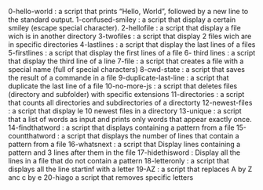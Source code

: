0-hello-world
: a script that prints “Hello, World”, followed by a new line to the standard output.
1-confused-smiley
: a script that display a certain smiley (escape special character).
2-hellofile
: a script that display a file wich is in another directory
3-twofiles
: a script that display 2 files wich are in specific directories
4-lastlines
: a script that display the last lines of a files
5-firstlines
: a script that display the first lines of a file
6- third lines 
: a script that display the third line of a line
7-file
: a script that creates a file with a special name (full of special characters)
8-cwd-state
: a script that saves the result of a commande in a file
9-duplicate-last-line
: a script that duplicate the last line of a file
10-no-more-js 
: a script that deletes files (directory and subfolder) with specific extensions
11-directories
: a script that counts all  directories and subdirectories  of a directorty 
12-newest-files
: a script that display le 10 newest files in a directory
13-unique 
: a script that a list of words as input and prints only words that appear exactly once.
14-findthatword
: a script that displays containing a pattern from a file
15-countthatword
: a script that displays the number of lines that contain a pattern from a file
16-whatsnext
: a script that Display lines containing a pattern  and 3 lines after them in the file
17-hidethisword
: Display all the lines in a file that do not contain a pattern
18-letteronly
: a script that displays all the line startinf with a letter
19-AZ
: a script that replaces A by Z anc c by e
20-hiago 
a script that removes specific letters 
